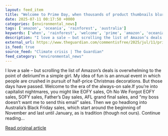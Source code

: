 ```yaml
---
layout: feed_item
title: "Welcome to Prime Day, when thousands of product thumbnails blur together to form a giant pile of garbage | Anna Spargo-Ryan"
date: 2025-07-11 00:17:50 +0000
categories: [environmental_news]
tags: ['amazon', 'oceania', 'rainforest', 'australia']
keywords: ['when', 'rainforest', 'welcome', 'prime', 'amazon', 'oceania', 'australia']
description: "I love a sale – but scrolling the list of Amazon’s deals is overwhelming to the point of deliriumI’m a simple girl"
external_url: https://www.theguardian.com/commentisfree/2025/jul/11/prime-day-2025-sales-australia-amazon-deals-overwhelm
is_feed: true
source_feed: "Climate crisis | The Guardian"
feed_category: "environmental_news"
---
```


I love a sale – but scrolling the list of Amazon’s deals is overwhelming to the point of deliriumI’m a simple girl. My idea of fun is an annual event in which people are crushed in pursuit of half-price Christmas decorations. But those days have passed. Welcome to the era of the always-on sale.If you’re into capitalist nightmares, you might like EOFY sales, Oh No We Forgot EOFY sales, SOFY sales, Father’s Day sales, AFL grand final sales, and “my boss doesn’t want me to send this email” sales. Then we go headlong into Australia’s Black Friday sales, which start around the beginning of November and last until January, as is tradition (though not ours). Continue reading...

[Read original article](https://www.theguardian.com/commentisfree/2025/jul/11/prime-day-2025-sales-australia-amazon-deals-overwhelm)

